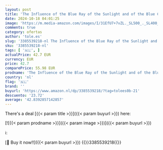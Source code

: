 ```yaml
---
layout: post
title: 'The Influence of the Blue Ray of the Sunlight and of the Blue Color of the Sky'
date: 2024-10-18 04:01:25
image: 'https://m.media-amazon.com/images/I/31EfU7+7vZL._SL500_._SL400_.jpg'
comments: true
category: ofertas
author: 'tole.es'
slug: '3385539218-nl The Influence of the Blue Ray of the Sunlight and of the...'
sku: '3385539218-nl'
tags: [ '🇳🇱', ]
actualPrice: 42.7 EUR
currency: EUR
price: 42.7
comparePrice: 55.98 EUR
prodname: 'The Influence of the Blue Ray of the Sunlight and of the Blue Color of the Sky'
country: 'nl'
flag: '🇳🇱'
brand: ''
buyurl: 'https://www.amazon.nl/dp/3385539218/?tag=tolees0b-21'
descuento: '23.72'
average: '42.8392857142857'
---
```


There's a deal [{{< param title >}}]({{< param buyurl >}})  here:

[![{{< param prodname >}}]({{< param image >}})]({{< param buyurl >}})

ℹ️:


[🛒 Buy it now!!]({{< param buyurl >}})
{{<world>}}3385539218{{</world>}}
